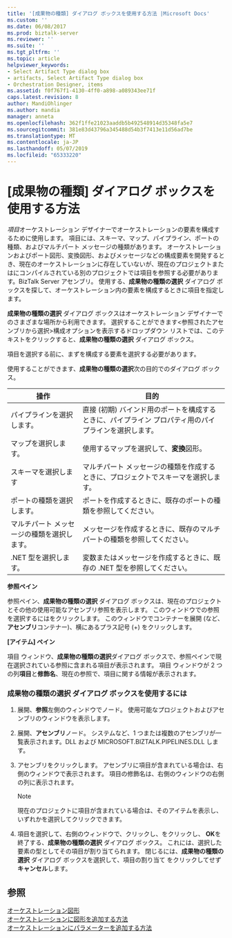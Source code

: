 ```yaml
---
title: '[成果物の種類] ダイアログ ボックスを使用する方法 |Microsoft Docs'
ms.custom: ''
ms.date: 06/08/2017
ms.prod: biztalk-server
ms.reviewer: ''
ms.suite: ''
ms.tgt_pltfrm: ''
ms.topic: article
helpviewer_keywords:
- Select Artifact Type dialog box
- artifacts, Select Artifact Type dialog box
- Orchestration Designer, items
ms.assetid: f0f767f1-4130-4ff0-a898-a089343ee71f
caps.latest.revision: 8
author: MandiOhlinger
ms.author: mandia
manager: anneta
ms.openlocfilehash: 362f1ffe21023aaddb5b492548914d35348fa5e7
ms.sourcegitcommit: 381e83d43796a345488d54b3f7413e11d56ad7be
ms.translationtype: MT
ms.contentlocale: ja-JP
ms.lasthandoff: 05/07/2019
ms.locfileid: "65333220"
---
```

# <a name="how-to-use-the-select-artifact-type-dialog-box"></a>[成果物の種類] ダイアログ ボックスを使用する方法
*項目*オーケストレーション デザイナーでオーケストレーションの要素を構成するために使用します。 項目には、スキーマ、マップ、パイプライン、ポートの種類、およびマルチパート メッセージの種類があります。 オーケストレーションおよびポート図形、変換図形、およびメッセージなどの構成要素を開発するとき、現在のオーケストレーションに存在していないが、現在のプロジェクトまたはにコンパイルされている別のプロジェクトでは項目を参照する必要があります。BizTalk Server アセンブリ。 使用する、**成果物の種類の選択** ダイアログ ボックスを探して、オーケストレーション内の要素を構成するときに項目を指定します。  
  
 **成果物の種類の選択** ダイアログ ボックスはオーケストレーション デザイナーでのさまざまな場所から利用できます。 選択することができます\<参照されたアセンブリから選択\>構成オプションを表示するドロップダウン リストでは、このテキストをクリックすると、**成果物の種類の選択** ダイアログ ボックス。  
  
 項目を選択する前に、まずを構成する要素を選択する必要があります。  
  
 使用することができます、**成果物の種類の選択**次の目的でのダイアログ ボックス。  
  
|操作|目的|  
|------------|-------------|  
|パイプラインを選択します。|直接 (初期) バインド用のポートを構成するときに、パイプライン プロパティ用のパイプラインを選択します。|  
|マップを選択します。|使用するマップを選択して、**変換**図形。|  
|スキーマを選択します|マルチパート メッセージの種類を作成するときに、プロジェクトでスキーマを選択します。|  
|ポートの種類を選択します。|ポートを作成するときに、既存のポートの種類を参照してください。|  
|マルチパート メッセージの種類を選択します。|メッセージを作成するときに、既存のマルチパートの種類を参照してください。|  
|.NET 型を選択します。|変数またはメッセージを作成するときに、既存の .NET 型を参照してください。|  
  
 **参照ペイン**  
  
 参照ペイン、**成果物の種類の選択** ダイアログ ボックスは、現在のプロジェクトとその他の使用可能なアセンブリ参照を表示します。 このウィンドウでの参照を選択するにはをクリックします。 このウィンドウでコンテナーを展開 (など、**アセンブリ**コンテナー)、横にあるプラス記号 (+) をクリックします。  
  
 **[アイテム] ペイン**  
  
 項目 ウィンドウ、**成果物の種類の選択**ダイアログ ボックスで、参照ペインで現在選択されている参照に含まれる項目が表示されます。 項目 ウィンドウが 2 つの列**項目**と**修飾名**、現在の参照で、項目に関する情報が表示されます。  
  
### <a name="to-use-the-select-artifact-type-dialog-box"></a>成果物の種類の選択 ダイアログ ボックスを使用するには  
  
1.  展開、**参照**左側のウィンドウでノード。 使用可能なプロジェクトおよびアセンブリのウィンドウを表示します。  
  
2.  展開、**アセンブリ**ノード。 システムなど、1 つまたは複数のアセンブリが一覧表示されます。DLL および MICROSOFT.BIZTALK.PIPELINES.DLL します。  
  
3.  アセンブリをクリックします。 アセンブリに項目が含まれている場合は、右側のウィンドウで表示されます。 項目の修飾名は、右側のウィンドウの右側の列に表示されます。  
  
    > [!NOTE]
    >  現在のプロジェクトに項目が含まれている場合は、そのアイテムを表示し、いずれかを選択してクリックできます。  
  
4.  項目を選択して、右側のウィンドウで、クリックし、をクリックし、 **OK**を終了する、**成果物の種類の選択** ダイアログ ボックス。 これには、選択した要素の型としてその項目が割り当てられます。 閉じるには、**成果物の種類の選択** ダイアログ ボックスを選択して、項目の割り当て をクリックしてせず**キャンセル**します。  
  
## <a name="see-also"></a>参照  
 [オーケストレーション図形](../core/orchestration-shapes.md)   
 [オーケストレーションに図形を追加する方法](../core/how-to-add-shapes-to-orchestrations.md)   
 [オーケストレーションにパラメーターを追加する方法](../core/how-to-add-parameters-to-orchestrations.md)